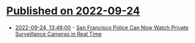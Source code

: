 # [Published on 2022-09-24](index.md)

* [2022-09-24, 13:48:00](https://soylentnews.org/article.pl?sid=22/09/23/1824249&from=rss) - [San Francisco Police Can Now Watch Private Surveillance Cameras in Real Time](https://soylentnews.org/article.pl?sid=22/09/23/1824249&from=rss)
